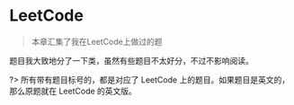 # LeetCode

> 本章汇集了我在LeetCode上做过的题

题目我大致地分了一下类，虽然有些题目不太好分，不过不影响阅读。

?> 所有带有题目标号的，都是对应了 LeetCode 上的题目。如果题目是英文的，那么原题就在 LeetCode 的英文版。